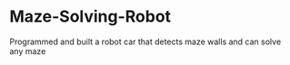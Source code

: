 # Maze-Solving-Robot
Programmed and built a robot car that detects maze walls and can solve any maze
